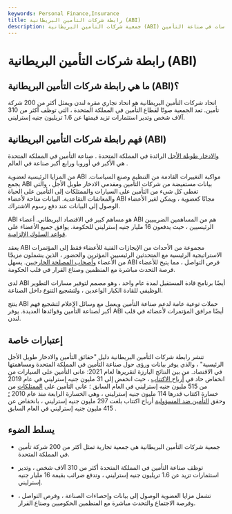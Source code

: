 ```yaml
---
keywords: Personal Finance,Insurance
title: رابطة شركات التأمين البريطانية (ABI)
description: جمعية شركات التأمين البريطانية (ABI) هي جمعية تأييد كبيرة تركز على اللوائح وصنع السياسات في صناعة التأمين.
---
```


# رابطة شركات التأمين البريطانية (ABI)
## ما هي رابطة شركات التأمين البريطانية (ABI)؟

اتحاد شركات التأمين البريطانية هو اتحاد تجاري مقره لندن ويمثل أكثر من 200 شركة تأمين. تعد الجمعية صوتًا لقطاع التأمين في المملكة المتحدة ، التي توظف أكثر من 310 آلاف شخص وتدير استثمارات تزيد قيمتها عن 1.6 تريليون جنيه إسترليني.

## فهم رابطة شركات التأمين البريطانية (ABI)

[والادخار طويلة الأجل](/longterminvestments) الرائدة في المملكة المتحدة . صناعة التأمين في المملكة المتحدة هي الأكبر في أوروبا ورابع أكبر صناعة في العالم .

من المزايا الرئيسية لعضوية ABI مواكبة التغييرات القادمة من التنظيم وصنع السياسات. يجمع ABI بيانات مستفيضة من شركات التأمين ومقدمي الادخار طويل الأجل ، والتي تغطي كل شيء من التأمين على السيارات والممتلكات إلى التأمين على الحياة والمعاشات التقاعدية. البيانات متاحة لأعضاء ABI مجانًا كعضوية ، ويمكن لغير الأعضاء الوصول إلى البيانات عند دفع رسوم الاشتراك.

ABI هو مساهم كبير في الاقتصاد البريطاني. أعضاء ABI هم من المساهمين الضريبيين الرئيسيين ، حيث يدفعون 16 مليار جنيه إسترليني للحكومة. يوافق جميع الأعضاء على [قواعد السلوك الإلزامية](/code-of-ethics).

يعقد ABI مجموعة من الأحداث من الإيجازات الفنية للأعضاء فقط إلى المؤتمرات الاستراتيجية الرئيسية مع المتحدثين الرئيسيين المؤثرين والحضور ، الذين يشملون مزيجًا من الأعضاء [وأصحاب المصلحة الخارجيين](/stakeholder). يسهل ABI فرص التواصل ، مما يتيح للأعضاء فرصة التحدث مباشرة مع المنظمين وصناع القرار في قلب الحكومة.

لدى ABI أيضًا برنامج قادة المستقبل لمدة عام واحد ، وهو مصمم لتوفير مسارات التطوير الوظيفي للقادة الكبار الواعدين ، ولتشجيع التنوع داخل الصناعة.

ينتج ABI حملات توعية عامة لدعم صناعة التأمين ويعمل مع وسائل الإعلام لتشجيع فهم أكبر لصناعة التأمين وفوائدها العديدة. يوفر ABI أيضًا مرافق المؤتمرات لأعضائه في قلب لندن.

## إعتبارات خاصة

تنشر رابطة شركات التأمين البريطانية دليل "حقائق التأمين والادخار طويل الأجل الرئيسية" ، والذي يوفر بيانات ورؤى حول صناعة التأمين في المملكة المتحدة ومساهمتها في الاقتصاد. من بين النتائج البارزة لتقريرها لعام 2021: عانى التأمين على السيارات من انخفاض حاد في [أرباح الاكتتاب](/adjusted-underwriting-profit) ، حيث انخفض إلى 31 مليون جنيه إسترليني في عام 2019 من 515 مليون جنيه إسترليني في العام السابق ؛ عانى التأمين على [الممتلكات](/property-insurance) من خسارة اكتتاب قدرها 114 مليون جنيه إسترليني ، وهي الخسارة الرابعة منذ عام 2010 [؛](/property-insurance) وحقق [التأمين ضد المسؤولية](/liability_insurance) أرباح اكتتاب بلغت 297 مليون جنيه إسترليني ، بانخفاض عن 415 مليون جنيه إسترليني في العام السابق .

## يسلط الضوء

- جمعية شركات التأمين البريطانية هي جمعية تجارية تمثل أكثر من 200 شركة تأمين في المملكة المتحدة.

- توظف صناعة التأمين في المملكة المتحدة أكثر من 310 آلاف شخص ، وتدير استثمارات تزيد عن 1.6 تريليون جنيه إسترليني ، وتدفع ضرائب بقيمة 16 مليار جنيه إسترليني.

- تشمل مزايا العضوية الوصول إلى بيانات وإحصاءات الصناعة ، وفرص التواصل ، وفرصة الاجتماع والتحدث مباشرة مع المنظمين الحكوميين وصناع القرار.

